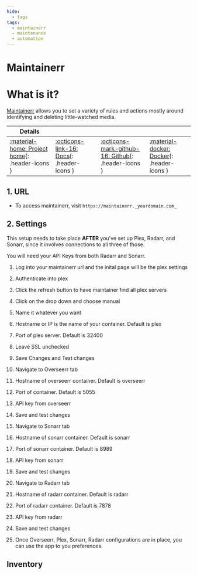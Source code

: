 ```yaml
---
hide:
  - tags
tags:
  - maintainerr
  - maintenance
  - automation
---
```


# Maintainerr

# What is it?

[Maintainerr](https://docs.maintainerr.info/) allows you to set a variety of rules and actions mostly around identifying and deleting little-watched media.

| Details     |             |             |             |
|-------------|-------------|-------------|-------------|
| [:material-home: Project home](https://docs.maintainerr.info/){: .header-icons } | [:octicons-link-16: Docs](https://docs.maintainerr.info/){: .header-icons } | [:octicons-mark-github-16: Github](https://github.com/jorenn92/Maintainerr){: .header-icons } | [:material-docker: Docker](https://hub.docker.com/r/jorenn92/maintainerr){: .header-icons }|

## 1. URL

- To access maintainerr, visit `https://maintainerr._yourdomain.com_`

## 2. Settings

This setup needs to take place **AFTER** you've set up Plex, Radarr, and Sonarr, since it involves connections to all three of those.

You will need your API Keys from both Radarr and Sonarr.

1. Log into your maintainerr url and the inital page will be the plex settings

2. Authenticate into plex

3. Click the refresh button to have maintainer find all plex servers

4. Click on the drop down and choose manual

5. Name it whatever you want

6. Hostname or IP is the name of your container. Default is plex

7. Port of plex server. Default is 32400

8. Leave SSL unchecked

9. Save Changes and Test changes

10. Navigate to Overseerr tab

11. Hostname of overseerr container. Default is overseerr

12. Port of container. Default is 5055

13. API key from overseerr

14. Save and test changes

15. Navigate to Sonarr tab

16. Hostname of sonarr container. Default is sonarr

17. Port of sonarr container. Default is 8989

18. API key from sonarr

19. Save and test changes

20. Navigate to Radarr tab

21. Hostname of radarr container. Default is radarr

22. Port of radarr container. Default is 7878

23. API key from radarr

24. Save and test changes

25. Once Overseerr, Plex, Sonarr, Radarr configurations are in place, you can use the app to you preferences.

## Inventory
<!-- BEGIN SALTBOX MANAGED VARIABLES SECTION -->
<!-- END SALTBOX MANAGED VARIABLES SECTION -->
